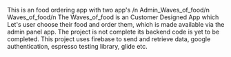 This is an food ordering app with two app's /n
Admin_Waves_of_food/n
Waves_of_food/n
The Waves_of_food is an Customer Designed App which Let's user choose their food and order them, which is made available via the admin panel app.
The project is not complete its backend code is yet to be completed.
This project uses firebase to send and retrieve data, google authentication, espresso testing library, glide etc.

